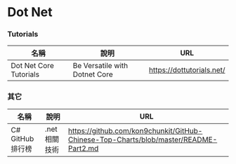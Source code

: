 # Dot Net

### Tutorials
|名稱|說明|URL|
|--|--|--|
|Dot Net Core Tutorials|Be Versatile with Dotnet Core|https://dottutorials.net/|

### 其它
|名稱|說明|URL|
|--|--|--|
|C# GitHub排行榜|.net 相關技術|https://github.com/kon9chunkit/GitHub-Chinese-Top-Charts/blob/master/README-Part2.md|
